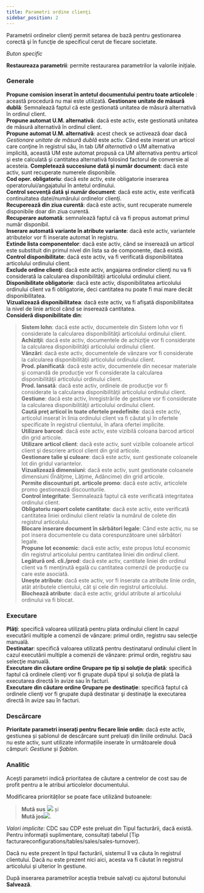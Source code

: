 ```yaml
---
title: Parametri ordine clienţi
sidebar_position: 2
---
```


Parametrii ordinelor clienţi permit setarea de bază pentru gestionarea corectă şi în funcţie de specificul cerut de fiecare societate.

*Buton specific*

**Restaureaza parametrii**:  permite restaurarea parametrilor la valorile inițiale.  

### Generale

**Propune comision inserat în antetul documentului pentru toate articolele** : această procedură nu mai este utilizată. 
**Gestionare unitate de măsură dublă**: Semnalează faptul că este gestionată unitatea de măsură alternativă în ordinul client.   
**Propune automat U.M. alternativă**: dacă este activ, este gestionată unitatea de măsură alternativă în ordinul client.  
**Propune automat U.M. alternativă**: acest check se activează doar dacă *Gestionare unitate de măsură dublă*  este activ. Când este inserat un articol care conţine în registrul său, în tab *UM alternativă* o UM alternativa implicită, această UM este automat propusă ca UM alternativa pentru articol şi este calculată şi cantitatea alternativă folosind factorul de conversie al acesteia. 
**Completează succesiune dată și număr document**: dacă este activ, sunt recuperate numerele disponibile.  
**Cod oper. obligatoriu**: dacă este activ, este obligatorie inserarea operatorului/angajatului în antetul ordinului.  
**Control secvenţă dată şi număr document**: dacă este activ, este verificată continuitatea datei/numărului ordinelor clienţi.  
**Recuperează din ziua curentă**: dacă este activ, sunt recuperate numerele disponibile doar din ziua curentă.  
**Recuperare automată**: semnalează faptul că va fi propus automat primul număr disponibil.  
**Inserare automată variante în atribute variante**: dacă este activ, variantele atributelor vor fi inserate automat în registru.   
**Extinde lista componentelor**: dacă este activ, când se inserează un articol este substituit din primul nivel din lista sa de componente, dacă există.  
**Control disponibilitate**: dacă este activ, va fi verificată disponibilitatea articolului ordinului client.  
**Exclude ordine clienţi**: dacă este activ, angajarea ordinelor clienţi nu va fi considerată la calcularea disponibilităţii articolului ordinului client.  
**Disponibilitate obligatorie**: dacă este activ, disponibilitatea articolului ordinului client va fi obligatorie, deci cantitatea nu poate fi mai mare decât disponibilitatea.  
**Vizualizează disponibilitatea**: dacă este activ, va fi afişată disponibilitatea la nivel de linie articol când se inserează cantitatea.  
**Consideră disponibilitate din**:  
> **Sistem lohn**: dacă este activ, documentele din Sistem lohn vor fi considerate la calcularea disponibilităţii articolului ordinului client.  
> **Achiziţii**: dacă este activ, documentele de achiziţie vor fi considerate la calcularea disponibilităţii articolului ordinului client.  
> **Vânzări**: dacă este activ, documentele de vânzare vor fi considerate la calcularea disponibilităţii articolului ordinului client.  
> **Prod. planificată**: dacă este activ, documentele din necesar materiale şi comandă de producţie vor fi considerate la calcularea disponibilităţii articolului ordinului client.  
> **Prod. lansată**: dacă este activ, ordinele de producţie vor fi considerate la calcularea disponibilităţii articolului ordinului client.  
> **Gestiune**: dacă este activ, înregistrările de gestiune vor fi considerate la calcularea disponibilităţii articolului ordinului client.  
**Caută preţ articol în toate ofertele predefinite**: dacă este activ, articolul inserat în linia ordinului client va fi căutat şi în ofertele specificate în registrul clientului, în afara ofertei implicite.  
**Utilizare barcod**: dacă este activ, este vizibilă coloana barcod articol din grid articole.  
**Utilizare articol client**: dacă este activ, sunt vizibile coloanele articol client şi descriere articol client din grid articole.  
**Gestionare talie şi culoare**: dacă este activ, sunt gestionate coloanele lot din gridul variantelor.  
**Vizualizează dimensiuni**: dacă este activ, sunt gestionate coloanele dimensiuni (Înălţime, Lăţime, Adâncime) din grid articole.  
**Permite discounturi pt. articole promo**: dacă este activ, articolele promo gestionează discounturile.  
**Control integritate**: Semnalează faptul că este verificată integritatea ordinului client.  
**Obligatoriu raport colete cantitate**: dacă este activ, este verificată cantitatea liniei ordinului client relativ la numărul de colete din registrul articolului.  
**Blocare inserare document în sărbători legale**: Când este activ, nu se pot insera documentele cu data corespunzătoare unei sărbători legale.  
**Propune lot economic**: dacă este activ, este propus lotul economic din registrul articolului pentru cantitatea liniei din ordinul client.  
**Legătură ord. cli./prod**: dacă este activ, cantitate liniei din ordinul client va fi menţinută egală cu cantitatea comenzii de producţie cu care este asociată.  
**Uneşte atribute**: dacă este activ, vor fi inserate ca atribute linie ordin, atât atributele clientului, cât şi cele din registrul articolului.  
**Blochează atribute**: dacă este activ,  gridul atribute al articolului ordinului va fi blocat.  

### Executare

**Plăţi**: specifică valoarea utilizată pentru plata ordinului client în cazul executării multiple a comenzii de vânzare: primul ordin, registru sau selecţie manuală.  
**Destinatar**: specifică valoarea utilizată pentru destinatarul ordinului client în cazul executării multiple a comenzii de vânzare: primul ordin, registru sau selecţie manuală.  
**Executare din căutare ordine Grupare pe tip şi soluţie de plată**: specifică faptul că ordinele clienţi vor fi grupate după tipul şi soluţia de plată la executarea directă în avize sau în facturi.  
**Executare din căutare ordine Grupare pe destinaţie**: specifică faptul că ordinele clienţi vor fi grupate după destinatar şi destinaţie la executarea directă în avize sau în facturi.  

### Descărcare

**Prioritate parametri inserați pentru fiecare linie ordin**: dacă este activ, gestiunea și șablonul de descărcare sunt preluați din liniile ordinului. Dacă nu este activ, sunt utilizate informațiile inserate în următoarele două câmpuri: *Gestiune* și *Șablon*.

### Analitic

Aceşti parametri indică prioritatea de căutare a centrelor de cost sau de profit pentru a le atribui articolelor documentului.

Modificarea priorităților se poate face utilizând butoanele:  

> **Mută sus** ![](/img/neutral/common/move-up.png) și  
> **Mută jos**![](/img/neutral/common/delete-cc.png).

*Valori implicite*: CDC sau CDP este preluat din Tipul facturării, dacă există. Pentru informații suplimentare, consultați tabelul [Tip facturareconfigurations/tables/sales/sales-turnover).

Dacă nu este prezent în tipul facturării, sistemul îl va căuta în registrul clientului. Dacă nu este prezent nici aici, acesta va fi căutat în registrul articolului și ulterior în gestiune.

După inserarea parametrilor aceștia trebuie salvați cu ajutorul butonului **Salvează**.
